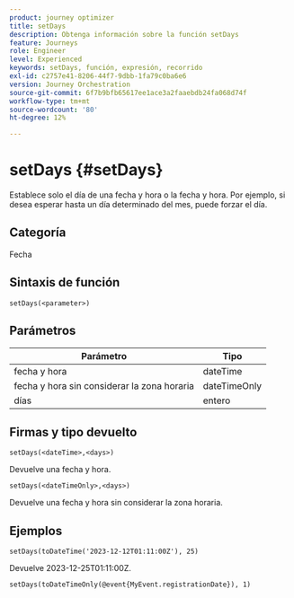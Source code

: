 ```yaml
---
product: journey optimizer
title: setDays
description: Obtenga información sobre la función setDays
feature: Journeys
role: Engineer
level: Experienced
keywords: setDays, función, expresión, recorrido
exl-id: c2757e41-8206-44f7-9dbb-1fa79c0ba6e6
version: Journey Orchestration
source-git-commit: 6f7b9bfb65617ee1ace3a2faaebdb24fa068d74f
workflow-type: tm+mt
source-wordcount: '80'
ht-degree: 12%

---
```


# setDays {#setDays}

Establece solo el día de una fecha y hora o la fecha y hora. Por ejemplo, si desea esperar hasta un día determinado del mes, puede forzar el día.

## Categoría

Fecha

## Sintaxis de función

`setDays(<parameter>)`

## Parámetros

| Parámetro | Tipo |
|--- |--- |
| fecha y hora | dateTime |
| fecha y hora sin considerar la zona horaria | dateTimeOnly |
| días | entero |

## Firmas y tipo devuelto

`setDays(<dateTime>,<days>)`

Devuelve una fecha y hora.

`setDays(<dateTimeOnly>,<days>)`

Devuelve una fecha y hora sin considerar la zona horaria.

## Ejemplos

`setDays(toDateTime('2023-12-12T01:11:00Z'), 25)`

Devuelve 2023-12-25T01:11:00Z.

`setDays(toDateTimeOnly(@event{MyEvent.registrationDate}), 1)`
